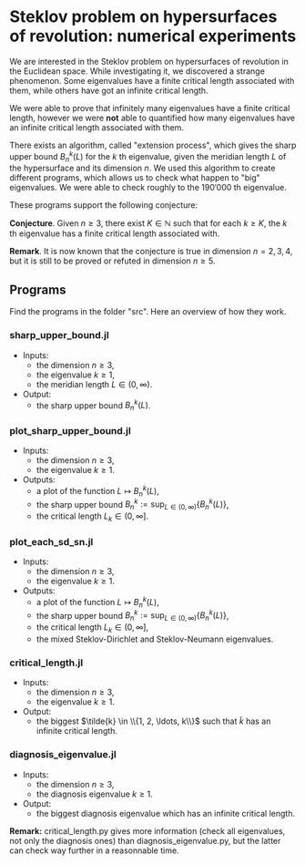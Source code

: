 # Steklov problem on hypersurfaces of revolution: numerical experiments

We are interested in the Steklov problem on hypersurfaces of revolution in the Euclidean space. 
While investigating it, we discovered a strange phenomenon. 
Some eigenvalues have a finite critical length associated with them, while others have got an infinite critical length.

We were able to prove that infinitely many eigenvalues have a finite critical length, 
however we were **not** able to quantified how many eigenvalues have an infinite critical length associated with them.


There exists an algorithm, called "extension process", which gives the sharp upper bound $B_n^k(L)$ for the $k$ th eigenvalue, 
given the meridian length $L$ of the hypersurface and its dimension $n$. We used this algorithm to create different programs,
which allows us to check what happen to "big" eigenvalues. We were able to check roughly to the $190' 000$ th eigenvalue.

These programs support the following conjecture:

**Conjecture**. Given $n \ge 3$, there exist $K \in \mathbb{N}$ such that for each $k \ge K$, the $k$ th eigenvalue has a finite critical length associated with.

**Remark**. It is now known that the conjecture is true in dimension $n=2, 3, 4$, but it is still to be proved or refuted in dimension $n \ge 5$.

## Programs

Find the programs in the folder "src". Here an overview of how they work.

### sharp_upper_bound.jl
* Inputs:
  * the dimension $n \ge 3$, 
  * the eigenvalue $k \ge 1$,
  * the meridian length $L \in (0, \infty)$.
* Output: 
  * the sharp upper bound $B_n^k(L)$.

### plot_sharp_upper_bound.jl
* Inputs: 
  * the dimension $n \ge 3$,
  * the eigenvalue $k \ge 1$.
* Outputs: 
  * a plot of the function $L \longmapsto B_n^k(L)$, 
  * the sharp upper bound $B_n^k := \sup_{L \in (0, \infty)} \{ B_n^k(L)\}$,
  * the critical length $L_k \in (0, \infty]$.


### plot_each_sd_sn.jl
* Inputs: 
  * the dimension $n \ge 3$,
  * the eigenvalue $k \ge 1$.
* Outputs: 
  * a plot of the function $L \longmapsto B_n^k(L)$, 
  * the sharp upper bound $B_n^k := \sup_{L \in (0, \infty)} \{ B_n^k(L)\}$, 
  * the critical length $L_k \in (0, \infty]$,
  * the mixed Steklov-Dirichlet and Steklov-Neumann eigenvalues.

### critical_length.jl
* Inputs: 
  * the dimension $n \ge 3$,
  * the eigenvalue $k \ge 1$.
* Output: 
  * the biggest $\tilde{k} \in \\{1, 2, \ldots, k\\}$ 
  such that $\tilde{k}$ has an infinite critical length.
  
### diagnosis_eigenvalue.jl
* Inputs: 
  * the dimension $n \ge 3$,
  * the diagnosis eigenvalue $k \ge 1$.
* Output: 
  * the  biggest diagnosis eigenvalue which has an infinite critical length.
  
**Remark:** critical_length.py gives more information (check all eigenvalues, not only the diagnosis ones) than diagnosis_eigenvalue.py, but the latter can check way further in a reasonnable time.
